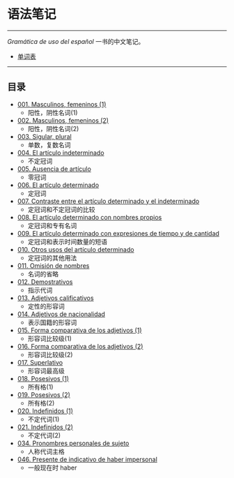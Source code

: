 # 语法笔记

---

_Gramática de uso del español_ 一书的中文笔记。

- [单词表](word-list.md)

---

## 目录

- [001. Masculinos, femeninos (1)](notes-a1b2/001-el-hijo-la-hija.md)
  - 阳性，阴性名词(1)
- [002. Masculinos, femeninos (2)](notes-a1b2/002-el-libro-la-mesa.md)
  - 阳性，阴性名词(2)
- [003. Sigular, plural](notes-a1b2/003-libro-libros.md)
  - 单数，复数名词
- [004. El artículo indeterminado](notes-a1b2/004-un-una-unos-unas.md)
  - 不定冠词
- [005. Ausencia de artículo](notes-a1b2/005-un-coche-coche.md)
  - 零冠词
- [006. El artículo determinado](notes-a1b2/006-el-la-los-las.md)
  - 定冠词
- [007. Contraste entre el artículo determinado y el indeterminado](notes-a1b2/007-un-perro-el-perro.md)
  - 定冠词和不定冠词的比较
- [008. El artículo determinado con nombres propios](notes-a1b2/008-el-señor-alonso-la-calle-mayor.md)
  - 定冠词和专有名词
- [009. El artículo determinado con expresiones de tiempo y de cantidad](notes-a1b2/009-el-seis-de-enero.md)
  - 定冠词和表示时间数量的短语
- [010. Otros usos del artículo determinado](notes-a1b2/010-tocar-la-guitarra.md)
  - 定冠词的其他用法
- [011. Omisión de nombres](notes-a1b2/011-el-rojo-un-rojo.md)
  - 名词的省略
- [012. Demostrativos](notes-a1b2/012-este-ese-aquel.md)
  - 指示代词
- [013. Adjetivos calificativos](notes-a1b2/013-un-coche-pequeño.md)
  - 定性的形容词
- [014. Adjetivos de nacionalidad](notes-a1b2/014-una-amiga-chilena.md)
  - 表示国籍的形容词
- [015. Forma comparativa de los adjetivos (1)](notes-a1b2/015-más-caro-menos-trabajador.md)
  - 形容词比较级(1)
- [016. Forma comparativa de los adjetivos (2)](notes-a1b2/016-tan-alto-igual-de-alto.md)
  - 形容词比较级(2)
- [017. Superlativo](notes-a1b2/017-la-más-alta-el-menos-trabajador.md)
  - 形容词最高级
- [018. Posesivos (1)](notes-a1b2/018-mi-tu-su.md)
  - 所有格(1)
- [019. Posesivos (2)](notes-a1b2/019-mío-tuyo-suyo.md)
  - 所有格(2)
- [020. Indefinidos (1)](notes-a1b2/020-todos-algunos-unos-ningunos.md)
  - 不定代词(1)
- [021. Indefinidos (2)](notes-a1b2/021-uno-otro-cualquiera.md)
  - 不定代词(2)
- [034. Pronombres personales de sujeto](notes-a1b2/034-yo-tú-él.md)
  - 人称代词主格
- [046. Presente de indicativo de haber impersonal](notes-a1b2/047-hay-un-vaso-en-la-mesa.md)
  - 一般现在时 haber
